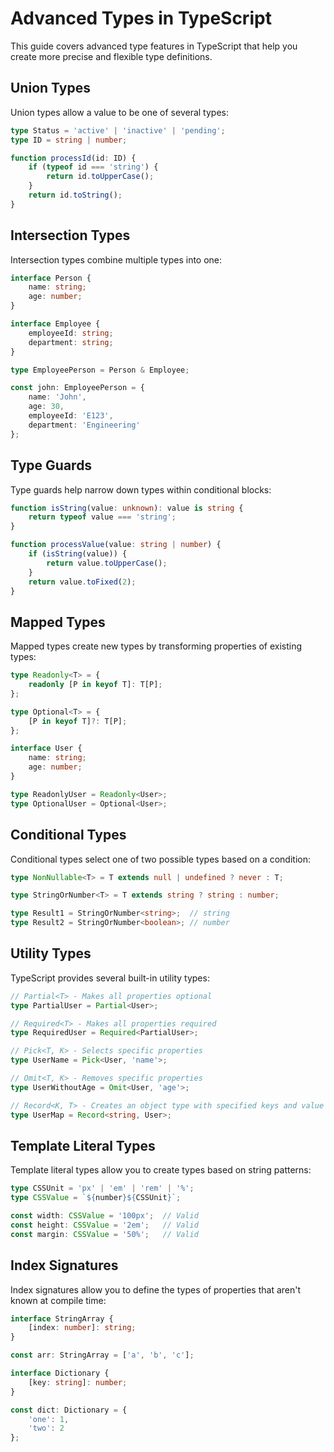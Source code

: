 # Advanced Types in TypeScript

This guide covers advanced type features in TypeScript that help you create more precise and flexible type definitions.

## Union Types

Union types allow a value to be one of several types:

```typescript
type Status = 'active' | 'inactive' | 'pending';
type ID = string | number;

function processId(id: ID) {
    if (typeof id === 'string') {
        return id.toUpperCase();
    }
    return id.toString();
}
```

## Intersection Types

Intersection types combine multiple types into one:

```typescript
interface Person {
    name: string;
    age: number;
}

interface Employee {
    employeeId: string;
    department: string;
}

type EmployeePerson = Person & Employee;

const john: EmployeePerson = {
    name: 'John',
    age: 30,
    employeeId: 'E123',
    department: 'Engineering'
};
```

## Type Guards

Type guards help narrow down types within conditional blocks:

```typescript
function isString(value: unknown): value is string {
    return typeof value === 'string';
}

function processValue(value: string | number) {
    if (isString(value)) {
        return value.toUpperCase();
    }
    return value.toFixed(2);
}
```

## Mapped Types

Mapped types create new types by transforming properties of existing types:

```typescript
type Readonly<T> = {
    readonly [P in keyof T]: T[P];
};

type Optional<T> = {
    [P in keyof T]?: T[P];
};

interface User {
    name: string;
    age: number;
}

type ReadonlyUser = Readonly<User>;
type OptionalUser = Optional<User>;
```

## Conditional Types

Conditional types select one of two possible types based on a condition:

```typescript
type NonNullable<T> = T extends null | undefined ? never : T;

type StringOrNumber<T> = T extends string ? string : number;

type Result1 = StringOrNumber<string>;  // string
type Result2 = StringOrNumber<boolean>; // number
```

## Utility Types

TypeScript provides several built-in utility types:

```typescript
// Partial<T> - Makes all properties optional
type PartialUser = Partial<User>;

// Required<T> - Makes all properties required
type RequiredUser = Required<PartialUser>;

// Pick<T, K> - Selects specific properties
type UserName = Pick<User, 'name'>;

// Omit<T, K> - Removes specific properties
type UserWithoutAge = Omit<User, 'age'>;

// Record<K, T> - Creates an object type with specified keys and value type
type UserMap = Record<string, User>;
```

## Template Literal Types

Template literal types allow you to create types based on string patterns:

```typescript
type CSSUnit = 'px' | 'em' | 'rem' | '%';
type CSSValue = `${number}${CSSUnit}`;

const width: CSSValue = '100px';  // Valid
const height: CSSValue = '2em';   // Valid
const margin: CSSValue = '50%';   // Valid
```

## Index Signatures

Index signatures allow you to define the types of properties that aren't known at compile time:

```typescript
interface StringArray {
    [index: number]: string;
}

const arr: StringArray = ['a', 'b', 'c'];

interface Dictionary {
    [key: string]: number;
}

const dict: Dictionary = {
    'one': 1,
    'two': 2
};
```

